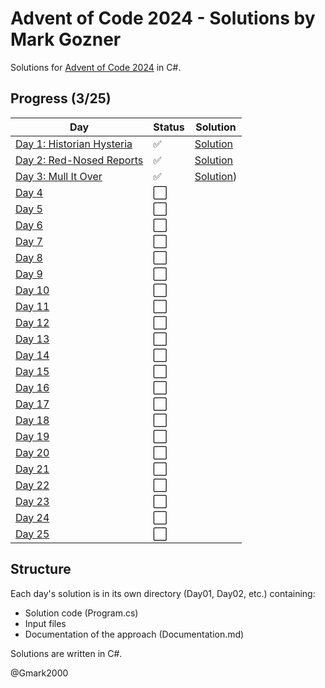 # Advent of Code 2024 - Solutions by Mark Gozner

Solutions for [Advent of Code 2024](https://adventofcode.com/2024) in C#.

## Progress (3/25)

| Day | Status | Solution |
|-----|--------|-----------|
| [Day 1: Historian Hysteria](https://adventofcode.com/2024/day/1) | ✅ | [Solution](Day01/) |
| [Day 2: Red-Nosed Reports](https://adventofcode.com/2024/day/2) | ✅ | [Solution](Day02/) |
| [Day 3: Mull It Over](https://adventofcode.com/2024/day/3) | ✅ | [Solution](Day03/)) |
| [Day 4](https://adventofcode.com/2024/day/4) | ⬜ | |
| [Day 5](https://adventofcode.com/2024/day/5) | ⬜ | |
| [Day 6](https://adventofcode.com/2024/day/6) | ⬜ | |
| [Day 7](https://adventofcode.com/2024/day/7) | ⬜ | |
| [Day 8](https://adventofcode.com/2024/day/8) | ⬜ | |
| [Day 9](https://adventofcode.com/2024/day/9) | ⬜ | |
| [Day 10](https://adventofcode.com/2024/day/10) | ⬜ | |
| [Day 11](https://adventofcode.com/2024/day/11) | ⬜ | |
| [Day 12](https://adventofcode.com/2024/day/12) | ⬜ | |
| [Day 13](https://adventofcode.com/2024/day/13) | ⬜ | |
| [Day 14](https://adventofcode.com/2024/day/14) | ⬜ | |
| [Day 15](https://adventofcode.com/2024/day/15) | ⬜ | |
| [Day 16](https://adventofcode.com/2024/day/16) | ⬜ | |
| [Day 17](https://adventofcode.com/2024/day/17) | ⬜ | |
| [Day 18](https://adventofcode.com/2024/day/18) | ⬜ | |
| [Day 19](https://adventofcode.com/2024/day/19) | ⬜ | |
| [Day 20](https://adventofcode.com/2024/day/20) | ⬜ | |
| [Day 21](https://adventofcode.com/2024/day/21) | ⬜ | |
| [Day 22](https://adventofcode.com/2024/day/22) | ⬜ | |
| [Day 23](https://adventofcode.com/2024/day/23) | ⬜ | |
| [Day 24](https://adventofcode.com/2024/day/24) | ⬜ | |
| [Day 25](https://adventofcode.com/2024/day/25) | ⬜ | |

## Structure

Each day's solution is in its own directory (Day01, Day02, etc.) containing:
- Solution code (Program.cs)
- Input files 
- Documentation of the approach (Documentation.md)

Solutions are written in C#.

@Gmark2000
